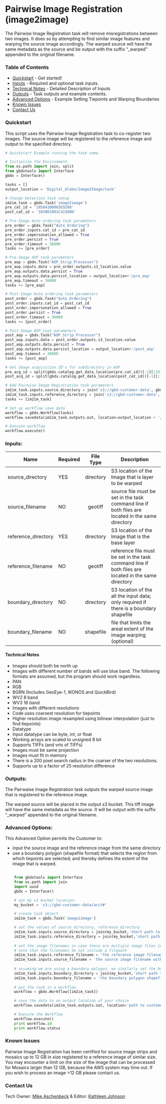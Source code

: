 # Pairwise Image Registration (image2image)

The Pairwise Image Registration task will remove misregistrations between two images.  It does so by attempting to find similar image features and warping the source image accordingly.  The warped source will have the same metadata as the source and be output with the suffix “_warped” appended to the original filename.


### Table of Contents
 * [Quickstart](#quickstart) - Get started!
 * [Inputs](#inputs) - Required and optional task inputs.
 * [Technical Notes](#technical-notes) - Detailed Description of Inputs
 * [Outputs](#outputs) - Task outputs and example contents.
 * [Advanced Options](#advanced-options) - Example Setting Tiepoints and Warping Boundaries
 * [Known Issues](#known-issues)
 * [Contact Us](#contact-us)

### Quickstart

This script uses the Pairwise Image Registration task to co-register two images.  The source image will be registered to the reference image and output to the specified directory.

```python
# Quickstart Example running the task name.

# Initialize the Environment.
from os.path import join, split
from gbdxtools import Interface
gbdx = Interface()

tasks = []
output_location = 'Digital_Globe/Image2Image/task'

# Change Detection task setup
im2im_task = gbdx.Task('image2image')
pre_cat_id = '10504100003E9200'
post_cat_id = '103001001C423600'

# Pre-Image Auto ordering task parameters
pre_order = gbdx.Task("Auto_Ordering")
pre_order.inputs.cat_id = pre_cat_id
pre_order.impersonation_allowed = True
pre_order.persist = True
pre_order.timeout = 36000
tasks += [pre_order]

# Pre-Image AOP task parameters
pre_aop = gbdx.Task("AOP_Strip_Processor")
pre_aop.inputs.data = pre_order.outputs.s3_location.value
pre_aop.outputs.data.persist = True
pre_aop.outputs.data.persist_location = output_location+'/pre_aop'
pre_aop.timeout = 36000
tasks += [pre_aop]

# Post-Image Auto ordering task parameters
post_order = gbdx.Task("Auto_Ordering")
post_order.inputs.cat_id = post_cat_id
post_order.impersonation_allowed = True
post_order.persist = True
post_order.timeout = 36000
tasks += [post_order]

# Post-Image AOP task parameters
post_aop = gbdx.Task("AOP_Strip_Processor")
post_aop.inputs.data = post_order.outputs.s3_location.value
post_aop.outputs.data.persist = True
post_aop.outputs.data.persist_location = output_location+'/post_aop'
post_aop.timeout = 36000
tasks += [post_aop]

# Get Image acquisition ID's for subdirectory in AOP
pre_acq_id = split(gbdx.catalog.get_data_location(pre_cat_id))[-1][:15]
post_acq_id = split(gbdx.catalog.get_data_location(post_cat_id))[-1][:15]

# Add Pairwise Image Registration task parameters
im2im_task.inputs.source_directory = join('s3://gbd-customer-data', gbdx.s3.info['prefix'], pre_aop.outputs.data.persist_location, pre_acq_id)
im2im_task.inputs.reference_directory = join('s3://gbd-customer-data', gbdx.s3.info['prefix'], post_aop.outputs.data.persist_location, post_acq_id)
tasks += [im2im_task]

# Set up workflow save data
workflow = gbdx.Workflow(tasks)
workflow.savedata(im2im_task.outputs.out, location=output_location + '/im2im')

# Execute workflow
workflow.execute()
```


          
### Inputs:

Name      |     Required          |       File Type       |   Description
--------------|:-----------|:---------------------:|---------------------------------
source_directory    | YES     |  directory   | S3 location of the Image that is layer to be warped
source_filename   | NO  |  geotiff     | source file must be set in the task command line if both files are located in the same directory    
reference_directory  | YES    |  directory   | S3 location of the Image that is the base layer
reference_filename  | NO |  geotiff     | reference file must be set in the task command line if both files are located in the same directory
boundary_directory   |  NO |  directory   | S3 location of the all the input data; only required if there is a boundary shapefile 
boundary_filename  |  NO |  shapefile   | file that limits the areal extent of the image warping (optional)

#### Technical Notes
*  Images should both be north up
*  Images with different number of bands will use blue band.  The following formats are assumed, but the program should work regardless.
  * PAN
  * RGB
  * BGRN (Includes GeoEye-1, IKONOS and QuickBird)
  * WV2 8 band
  * WV3 16 band
*  Images with different resolutions
  * Code uses coarsest resolution for tiepoints
  * Higher resolution image resampled using bilinear interpolation (just to find tiepoints)
*  Datatype
  * Input datatype can be byte, int, or float
  * Working arrays are scaled to unsigned 8 bit
  * Supports TIFFs (and vrts of TIFFs)
*  Images must be same projection
*  Images must fit in memory
*  There is a 200 pixel search radius in the coarser of the two resolutions.
*  Supports up to a factor of 25 resolution difference


### Outputs:
The Pairwaise Image Registration task outputs the warped source image that is registered to the reference image.

The warped source will be placed in the output s3 bucket.  This tiff image will have the same metadata as the source.  It will be output with the suffix “_warped” appended to the original filename.

### Advanced Options:

This Advanced Option permits the Customer to:
* input the source image and the reference image from the same directory
* use a boundary polygon (shapefile format) that selects the region from which tiepoints are selected; and thereby defines the extent of the image that is warped. 


```python
    
    from gbdxtools import Interface
    from os.path import join
    import uuid
    gbdx = Interface()

    # set my s3 bucket location:
    my_bucket = 's3://gbd-customer-data/acct#'

    # create task object
    im2im_task = gbdx.Task('image2image')

    # set the values of source_directory, reference_directory
    im2im_task.inputs.source_directory = join(my_bucket,'short path to source image directory')
    im2im_task.inputs.reference_directory = join(my_bucket,'short path to reference image directory')
	
    # set the image filenames in case there are multiple image files in a directory
    # note that the filenames do not include a filepath
    im2im_task.inputs.reference_filename = 'the reference image filename with extension'
    im2im_task.inputs.source_filename = 'the source image filename with extension'
	
    # assuming we are using a boundary polygon, we similarly set the boundary directory and the boundary filename 
    im2im_task.inputs.boundary_directory = join(my_bucket,'short path to boundary polygon shapefile directory')
    im2im_task.inputs.boundary_filename = 'the boundary polygon shapefile filename with .shp extension'
	
    # put the task in a workflow
    workflow = gbdx.Workflow([im2im_task])

    # save the data to an output location of your choice
    workflow.savedata(im2im_task.outputs.out, location='path to customer S3 output directory')

    # Execute the Workflow
    workflow.execute()
    print workflow.id
    print workflow.status
```

### Known Issues
Pairwise Image Registration has been certified for source image strips and mosaics up to 12 GB in size registered to a reference image of similar size. You may encounter a limit on the size of the image that can be processed for Mosaics larger than 12 GB, because the AWS system may time out. If you wish to process an image >12 GB please contact us.

### Contact Us
Tech Owner: [Mike Aschenbeck](#michael.aschenbeck@digitalglobe.com) & Editor:  [Kathleen Johnson](#kathleen.johnsons@digitalglobe.com)
